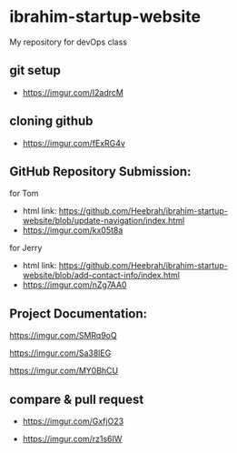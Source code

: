 # ibrahim-startup-website
My repository for devOps class



## git setup
- https://imgur.com/I2adrcM

## cloning github
- https://imgur.com/fExRG4v


## GitHub Repository Submission:
for Tom
- html link: https://github.com/Heebrah/ibrahim-startup-website/blob/update-navigation/index.html
-  https://imgur.com/kx05t8a

for Jerry

- html link: https://github.com/Heebrah/ibrahim-startup-website/blob/add-contact-info/index.html
- https://imgur.com/nZg7AA0


## Project Documentation:
https://imgur.com/SMRq9oQ

https://imgur.com/Sa38lEG

https://imgur.com/MY0BhCU


## compare & pull request
-  https://imgur.com/GxfjO23

- https://imgur.com/rz1s6IW